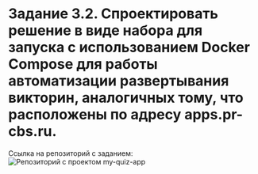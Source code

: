 # Задание 3.2. Спроектировать решение в виде набора для запуска с использованием Docker Compose для работы автоматизации развертывания викторин, аналогичных тому, что расположены по адресу apps.pr-cbs.ru.
Ссылка на репозиторий с заданием:
![Репозиторий с проектом my-quiz-app](https://github.com/vichnya/my-quiz-app)
